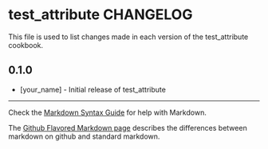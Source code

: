 test_attribute CHANGELOG
========================

This file is used to list changes made in each version of the test_attribute cookbook.

0.1.0
-----
- [your_name] - Initial release of test_attribute

- - -
Check the [Markdown Syntax Guide](http://daringfireball.net/projects/markdown/syntax) for help with Markdown.

The [Github Flavored Markdown page](http://github.github.com/github-flavored-markdown/) describes the differences between markdown on github and standard markdown.
